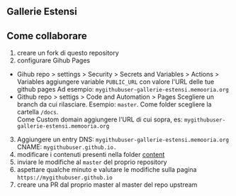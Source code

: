 ## Gallerie Estensi

## Come collaborare

1. creare un fork di questo repository
2. configurare Gihub Pages
  * Gihub repo > settings > Security >  Secrets and Variables > Actions > Variables
    aggiungere variable `PUBLIC_URL` con valore l'URL delle tue github pages
    Ad esempio: `mygithubuser-gallerie-estensi.memooria.org`
  * Github repo > settigs > Code and Automation > Pages
    Scegliere un branch da cui rilasciare. Esempio: `master`. Come
    folder scegliere la cartella `/docs`.  
    Come Custom domain aggiungere l'URL di cui sopra, es: `mygithubuser-gallerie-estensi.memooria.org`
3. Aggiungere un entry DNS: `mygithubuser-gallerie-estensi.memooria.org` CNAME: `mygithubuser.github.io.`
3. modificare i contenuti presenti nella folder [content](content)
4. inviare le modifiche al `master` del proprio repository
5. aspettare qualche minuto e valutare le modifiche sulla pagina `https://mygithubuser.github.io`
6. creare una PR dal proprio master al master del repo upstream

